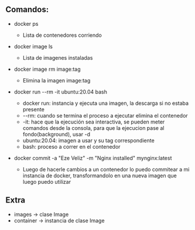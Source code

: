 ## Comandos: 

* docker ps
  * Lista de contenedores corriendo

* docker image ls
  * Lista de imagenes instaladas
* docker image rm image:tag
  * Elimina la imagen image:tag

* docker run --rm -it ubuntu:20.04 bash
  * docker run: instancia y ejecuta una imagen, la descarga si no estaba presente
  * --rm: cuando se termina el proceso a ejecutar elimina el contenedor
  * -it: hace que la ejecución sea interactiva, se pueden meter comandos desde la consola, para que la ejecucion pase al fondo(background), usar -d
  * ubuntu:20.04: imagen a usar y su tag correspondiente
  * bash: proceso a correr en el contenedor

* docker commit -a "Eze Veliz" -m "Nginx installed" <container-id-here> mynginx:latest
  * Luego de hacerle cambios a un contenedor lo puedo commitear a mi instancia de docker, transformandolo en una nueva imagen que luego puedo utilizar


## Extra

* images -> clase Image
* container -> instancia de clase Image